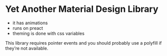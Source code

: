 # Yet Another Material Design Library
- it has animations
- runs on preact
- theming is done with css variables

This library requires pointer events and you should probably use a polyfill if they’re not available.
